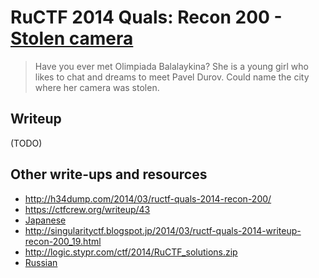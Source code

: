 # RuCTF 2014 Quals: Recon 200 - [Stolen camera](https://github.com/HackerDom/ructf-2014-quals/tree/master/tasks/stolen_camera)

> Have you ever met Olimpiada Balalaykina?
> She is a young girl who likes to chat and dreams to meet Pavel Durov.
> Сould name the city where her camera was stolen.

## Writeup

(TODO)

## Other write-ups and resources

* <http://h34dump.com/2014/03/ructf-quals-2014-recon-200/>
* <https://ctfcrew.org/writeup/43>
* [Japanese](http://xrekkusu.hatenablog.jp/entry/2014/03/11/143840)
* <http://singularityctf.blogspot.jp/2014/03/ructf-quals-2014-writeup-recon-200_19.html>
* <http://logic.stypr.com/ctf/2014/RuCTF_solutions.zip>
* [Russian](http://singularityctf.blogspot.de/2014/03/ructf-quals-2014-writeup-recon-200.html)
